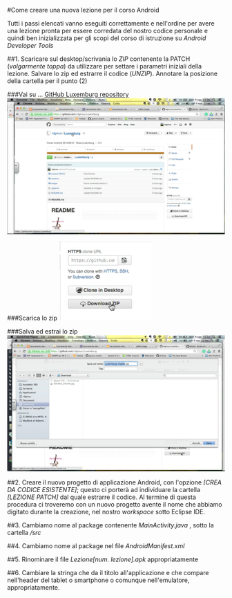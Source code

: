 #Come creare una nuova lezione per il corso Android
>
Tutti i passi elencati vanno eseguiti correttamente e nell'ordine per avere una lezione pronta per essere corredata del nostro codice personale e quindi ben inizializzata per gli scopi del corso di istruzione su _Android Developer Tools_


##1. Scaricare sul desktop/scrivania lo _ZIP_ contenente la PATCH (_volgarmente toppa_) da utilizzare per settare i parametri iniziali della lezione. Salvare lo zip ed estrarre il codice (_UNZIP_). Annotare la posizione della cartella per il punto (2)

###Vai su ... 
[GitHub Luxemburg repository](https://github.com/rdgmus/Luxemburg)
![Crea Lezione passo 1.1](https://github.com/rdgmus/Luxemburg/blob/master/images/Crea%20lezione%20passo1.1.png)

###Scarica lo zip
![Crea Lezione passo 1.2](https://github.com/rdgmus/Luxemburg/blob/master/images/Crea%20lezione%20passo1.2.png)

###Salva ed estrai lo zip
![Crea Lezione passo 1.3](https://github.com/rdgmus/Luxemburg/blob/master/images/Crea%20lezione%20passo1.3.png)

##2. Creare il nuovo progetto di applicazione Android, con l'opzione _[CREA DA CODICE ESISTENTE]_; questo ci porterà ad individuare la cartella _[LEZIONE PATCH]_ dal quale estrarre il codice. Al termine di questa procedura ci troveremo con un nuovo progetto avente il nome che abbiamo digitato durante la creazione, nel nostro _workspace_ sotto Eclipse IDE.

##3. Cambiamo nome al package contenente _MainActivity.java_ , sotto la cartella _/src_

##4. Cambiamo nome al package nel file _AndroidManifest.xml_

##5. Rinominare il file _Lezione[num. lezione].apk_ appropriatamente

##6. Cambiare la stringa che da il titolo all'applicazione e che compare nell'header del tablet o smartphone o comunque nell'emulatore, appropriatamente.
